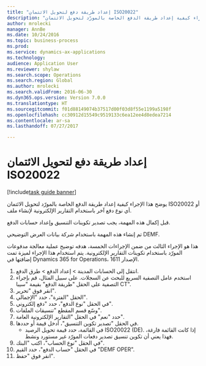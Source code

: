 ```yaml
--- 
title: "إعداد طريقة دفع لتحويل الائتمان ISO20022"
description: "يوضح هذا الإجراء كيفية إعداد طريقة الدفع الخاصة بالمورّد لتحويل الائتمان ISO20022 أو أي نوع دفع آخر باستخدام التقارير الإلكترونية لإنشاء ملف."
author: mrolecki
manager: AnnBe
ms.date: 10/24/2016
ms.topic: business-process
ms.prod: 
ms.service: dynamics-ax-applications
ms.technology: 
audience: Application User
ms.reviewer: shylaw
ms.search.scope: Operations
ms.search.region: Global
ms.author: mrolecki
ms.search.validFrom: 2016-06-30
ms.dyn365.ops.version: Version 7.0.0
ms.translationtype: HT
ms.sourcegitcommit: f01d88149074b37517d00f03d8f55e1199a5198f
ms.openlocfilehash: cc30912d15549c9519133c6ea12ee4d8edea7214
ms.contentlocale: ar-sa
ms.lasthandoff: 07/27/2017

---
```

# <a name="set-up-method-of-payment-for-iso20022-credit-transfer"></a>إعداد طريقة دفع لتحويل الائتمان ISO20022

[!include[task guide banner](../../includes/task-guide-banner.md)]

يوضح هذا الإجراء كيفية إعداد طريقة الدفع الخاصة بالمورّد لتحويل الائتمان ISO20022 أو أي نوع دفع آخر باستخدام التقارير الإلكترونية لإنشاء ملف. 

قبل إكمال هذه المهمة، يجب تصدير تكوينات التنسيق وإعداد حسابات الدفع.

تم إنشاء هذه المهمة باستخدام شركة بيانات العرض التوضيحي DEMF.

هذا هو الإجراء الثالث من ضمن الإجراءات الخمسة، هدفه توضيح عملية معالجة مدفوعات المورّد باستخدام تكوينات التقارير الإلكترونية. يتم استخدام هذا الإجراء لميزة تمت إضافتها في Dynamics 365 for Operations، الإصدار 1611.

1. انتقل إلى الحسابات المدينة > إعداد الدفع‬ > طرق الدفع.
2. استخدم عامل التصفية السريع للبحث عن السجلات. على سبيل المثال، قم بإجراء التصفية على الحقل "طريقة الدفع" بقيمة "سيبا CT".
3. انقر فوق "تحرير".
4. الحقل "الفترة"، حدد "الإجمالي".
5. في الحقل "نوع الدفع"، حدد "دفع إلكتروني".
6. وسّع قسم المقطع "تنسيقات الملفات".
7. حدد "نعم" في الحقل "التقارير الإلكترونية العامة‬".
8. في الحقل "تصدير تكوين التنسيق‬"، أدخل قيمة أو حددها.
    * في القائمة، حدد قيمة تحويل الرصيد ISO20022 (DE). إذا كانت القائمة فارغة، فهذا يعني أن تكوين تنسيق تصدير دفعات المورّد غير مستورد ونشط.  
9. في الحقل "نوع الحساب"، اكتب "البنك‬".
10. في الحقل "حساب الدفع"، حدد القيم "DEMF OPER".
11. انقر فوق "حفظ".


